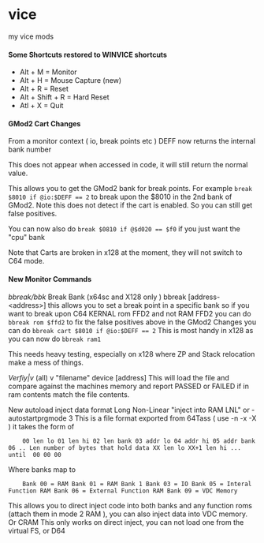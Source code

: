 # vice
 my vice mods


#### Some Shortcuts restored to WINVICE shortcuts
- Alt + M = Monitor
- Alt + H = Mouse Capture (new)
- Alt + R = Reset
- Alt + Shift + R = Hard Reset
- Atl + X = Quit

#### GMod2 Cart Changes
From a monitor context ( io, break points etc ) DEFF now returns the internal bank number 

This does not appear when accessed in code, it will still return the normal value. 

This allows you to get the GMod2 bank for break points. 
For example `break $8010 if @io:$DEFF == 2` to break upon the $8010 in the 2nd bank of GMod2. Note this does not detect if the cart is enabled. So you can still get false positives.

You can now also do 
`break $0810 if @$d020 == $f0` if you just want the "cpu" bank

Note that Carts are broken in x128 at the moment, they will not switch to C64 mode.

#### New Monitor Commands
_bbreak/bbk_ Break Bank (x64sc and X128 only )
bbreak <bankname> [address-\<address>] <condition>
this allows you to set a break point in a specific bank
so if you want to break upon C64 KERNAL rom FFD2 and not RAM FFD2 you can do
`bbreak rom $ffd2`
to fix the false positives above in the GMod2 Changes you can do
`bbreak cart $8010 if @io:$DEFF == 2`
This is most handy in x128 as you can now do
`bbreak ram1`

This needs heavy testing, especially on x128 where ZP and Stack relocation make a mess 
of things.

_Verfiy|v_ (all)
v "filename" device [address]
This will load the file and compare against the machines memory and report PASSED or
FAILED if in ram contents match the file contents. 

New autoload inject data format Long Non-Linear 
"inject into RAM LNL" or -autostartprgmode 3
This is a file format exported from 64Tass ( use -n -x -X ) 
it takes the form of 

`    00 len lo
    01 len hi
    02 len bank
    03 addr lo
    04 addr hi
    05 addr bank
    06 .. Len number of bytes that hold data
    XX len lo
    XX+1 len hi
    ...
    until 
    00
    00
    00`

Where banks map to

`    Bank 00 = RAM
    Bank 01 = RAM Bank 1
    Bank 03 = IO
    Bank 05 = Interal Function RAM
    Bank 06 = External Function RAM
    Bank 09 = VDC Memory`

This allows you to direct inject code into both banks and any function roms
(attach them in mode 2 RAM ), you can also inject data into VDC memory. Or CRAM
This only works on direct inject, you can not load one from the virtual FS, or D64
